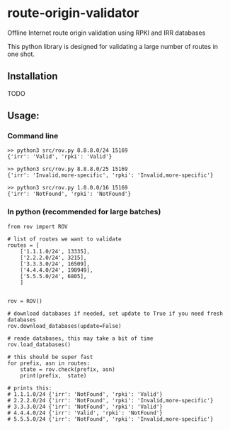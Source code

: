 # route-origin-validator
Offline Internet route origin validation using RPKI and IRR databases

This python library is designed for validating a large number of routes in one shot.

## Installation

TODO

## Usage:

### Command line
```
>> python3 src/rov.py 8.8.8.0/24 15169 
{'irr': 'Valid', 'rpki': 'Valid'}

>> python3 src/rov.py 8.8.8.0/25 15169
{'irr': 'Invalid,more-specific', 'rpki': 'Invalid,more-specific'}

>> python3 src/rov.py 1.0.0.0/16 15169
{'irr': 'NotFound', 'rpki': 'NotFound'}
```

### In python (recommended for large batches)
```
from rov import ROV

# list of routes we want to validate
routes = [
    ['1.1.1.0/24', 13335],
    ['2.2.2.0/24', 3215],
    ['3.3.3.0/24', 16509],
    ['4.4.4.0/24', 198949],
    ['5.5.5.0/24', 6805],
    ]
    

rov = ROV()

# download databases if needed, set update to True if you need fresh databases
rov.download_databases(update=False)

# reade databases, this may take a bit of time
rov.load_databases()

# this should be super fast
for prefix, asn in routes:
    state = rov.check(prefix, asn)
    print(prefix,  state)

# prints this:
# 1.1.1.0/24 {'irr': 'NotFound', 'rpki': 'Valid'}
# 2.2.2.0/24 {'irr': 'NotFound', 'rpki': 'Invalid,more-specific'}
# 3.3.3.0/24 {'irr': 'NotFound', 'rpki': 'Valid'}
# 4.4.4.0/24 {'irr': 'Valid', 'rpki': 'NotFound'}
# 5.5.5.0/24 {'irr': 'NotFound', 'rpki': 'Invalid,more-specific'}

    
```
